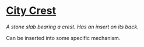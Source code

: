 # [City Crest](https://hollowknight.wiki/w/City_Crest)

*A stone slab bearing a crest. Has an insert on its back.*

Can be inserted into some specific mechanism.
